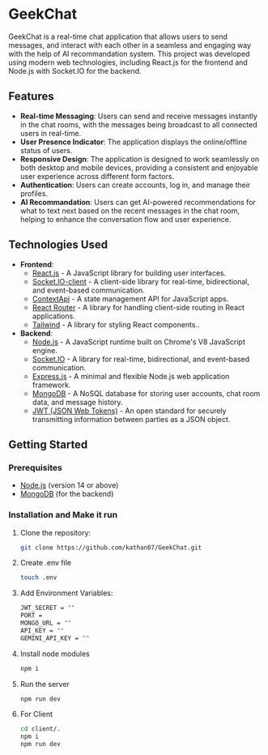 # GeekChat

GeekChat is a real-time chat application that allows users to send messages, and interact with each other in a seamless and engaging way with the help of AI recommandation system. This project was developed using modern web technologies, including React.js for the frontend and Node.js with Socket.IO for the backend.

## Features

- **Real-time Messaging**: Users can send and receive messages instantly in the chat rooms, with the messages being broadcast to all connected users in real-time.
- **User Presence Indicator**: The application displays the online/offline status of users.
- **Responsive Design**: The application is designed to work seamlessly on both desktop and mobile devices, providing a consistent and enjoyable user experience across different form factors.
- **Authentication**: Users can create accounts, log in, and manage their profiles.
- **AI Recommandation**: Users can get AI-powered recommendations for what to text next based on the recent messages in the chat room, helping to enhance the conversation flow and user experience.

## Technologies Used

- **Frontend**:
  - [React.js](https://reactjs.org/) - A JavaScript library for building user interfaces.
  - [Socket.IO-client](https://socket.io/docs/v4/client-api/) - A client-side library for real-time, bidirectional, and event-based communication.
  - [ContextApi](https://legacy.reactjs.org/docs/context.html) - A state management API for JavaScript apps.
  - [React Router](https://reactrouter.com/) - A library for handling client-side routing in React applications.
  - [Tailwind]() - A library for styling React components..
- **Backend**:
  - [Node.js](https://nodejs.org/) - A JavaScript runtime built on Chrome's V8 JavaScript engine.
  - [Socket.IO](https://socket.io/) - A library for real-time, bidirectional, and event-based communication.
  - [Express.js](https://expressjs.com/) - A minimal and flexible Node.js web application framework.
  - [MongoDB](https://www.mongodb.com/) - A NoSQL database for storing user accounts, chat room data, and message history.
  - [JWT (JSON Web Tokens)](https://jwt.io/) - An open standard for securely transmitting information between parties as a JSON object.

## Getting Started

### Prerequisites

- [Node.js](https://nodejs.org/) (version 14 or above)
- [MongoDB](https://www.mongodb.com/) (for the backend)

### Installation and Make it run 

1. Clone the repository:

   ```bash
   git clone https://github.com/kathan07/GeekChat.git

2. Create .env file

   ```bash
   touch .env
   
3. Add Environment Variables:
   
   ```bash
   JWT_SECRET = ""
   PORT = 
   MONGO_URL = ""
   API_KEY = ""
   GEMINI_API_KEY = ""

5. Install node modules
   
   ```bash
   npm i

7. Run the server
   
   ```bash
   npm run dev

8. For Client

   ```bash
   cd client/.
   npm i
   npm run dev

   
